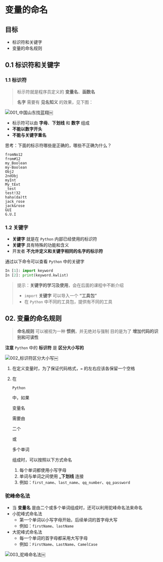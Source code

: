 # 变量的命名

## 目标

- 标识符和关键字
- 变量的命名规则

## 0.1 标识符和关键字

### 1.1 标识符

> 标示符就是程序员定义的 **变量名**、**函数名**
>
> **名字** 需要有 **见名知义** 的效果，见下图：

![001_中国山东找蓝翔](media/07/001_中国山东找蓝翔.jpg)￼

- 标示符可以由 **字母**、**下划线** 和 **数字** 组成
- **不能以数字开头**
- **不能与关键字重名**

思考：下面的标示符哪些是正确的，哪些不正确为什么？

```
fromNo12
from#12
my_Boolean
my-Boolean
Obj2
2ndObj
myInt
My_tExt
_test
test!32
haha(da)tt
jack_rose
jack&rose
GUI
G.U.I
```

### 1.2 关键字

- **关键字** 就是在 `Python` 内部已经使用的标识符
- **关键字** 具有特殊的功能和含义
- 开发者 **不允许定义和关键字相同的名字的标示符**

通过以下命令可以查看 `Python` 中的关键字

```python
In [1]: import keyword
In [2]: print(keyword.kwlist)
```

> 提示：**关键字的学习及使用**，会在后面的课程中不断介绍
>
> - `import` **关键字** 可以导入一个 **“工具包”**
> - 在 `Python` 中不同的工具包，提供有不同的工具

## 02. 变量的命名规则

> **命名规则** 可以被视为一种 **惯例**，并无绝对与强制
> 目的是为了 **增加代码的识别和可读性**

**注意** `Python` 中的 **标识符** 是 **区分大小写的**

![002_标识符区分大小写](media/07/002_标识符区分大小写.jpg)￼

1. 在定义变量时，为了保证代码格式，`=` 的左右应该各保留一个空格

2. 在

    

   ```
   Python
   ```

    

   中，如果

    

   变量名

    

   需要由

    

   二个

    

   或

    

   多个单词

    

   组成时，可以按照以下方式命名

   1. 每个单词都使用小写字母
   2. 单词与单词之间使用 **_下划线** 连接
   3. 例如：`first_name`、`last_name`、`qq_number`、`qq_password`

### 驼峰命名法

- 当 **变量名** 是由二个或多个单词组成时，还可以利用驼峰命名法来命名
- 小驼峰式命名法
  - 第一个单词以小写字母开始，后续单词的首字母大写
  - 例如：`firstName`、`lastName`
- 大驼峰式命名法
  - 每一个单词的首字母都采用大写字母
  - 例如：`FirstName`、`LastName`、`CamelCase`

![003_驼峰命名法](media/07/003_驼峰命名法.jpg)￼